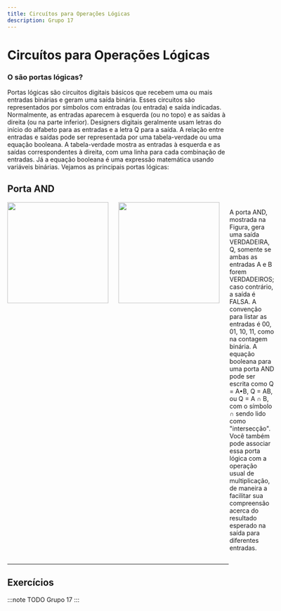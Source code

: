 ```yaml
---
title: Circuítos para Operações Lógicas
description: Grupo 17
---
```


# Circuítos para Operações Lógicas
### O são portas lógicas?
Portas lógicas são circuitos digitais básicos que recebem uma ou mais entradas binárias e geram uma saída binária. Esses circuitos são representados por símbolos com entradas (ou entrada) e saída indicadas. Normalmente, as entradas aparecem à esquerda (ou no topo) e as saídas à direita (ou na parte inferior). Designers digitais geralmente usam letras do início do alfabeto para as entradas e a letra Q para a saída. A relação entre entradas e saídas pode ser representada por uma tabela-verdade ou uma equação booleana. A tabela-verdade mostra as entradas à esquerda e as saídas correspondentes à direita, com uma linha para cada combinação de entradas. Já a equação booleana é uma expressão matemática usando variáveis binárias. Vejamos as principais portas lógicas:

## Porta AND

<div style="display: flex;">
    <div style="margin-right: 20px;">
        <img align="left" width="230" height="230" src="https://github.com/user-attachments/assets/61362703-a2e5-4e71-b87b-4756670b1ce8">
    </div>
    <div style="margin-right: 20px;">
        <img align="left" width="230" height="230" src="https://picsum.photos/100/101">
    </div>
    <div>
        <p>A porta AND, mostrada na Figura, gera uma saída VERDADEIRA, Q, somente se ambas as entradas A e B forem VERDADEIROS; caso contrário, a saída é FALSA. A convenção para listar as entradas é 00, 01, 10, 11, como na contagem binária. A equação booleana para uma porta AND pode ser escrita como Q = A•B, Q = AB, ou Q = A ∩ B, com o símbolo ∩ sendo lido como "intersecção". Você também pode associar essa porta lógica com a operação usual de multiplicação, de maneira a facilitar sua compreensão acerca do resultado esperado na saída para diferentes entradas.</p>
    </div>
</div>

---

## Exercícios

:::note TODO
Grupo 17
:::
